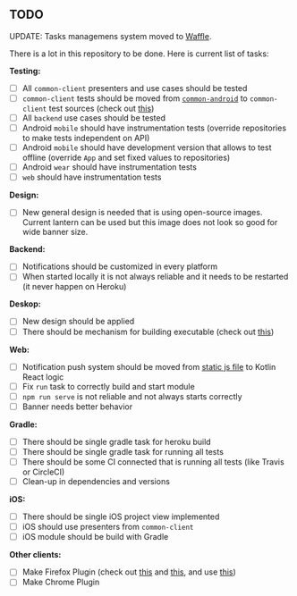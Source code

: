 ## TODO

UPDATE: Tasks managemens system moved to [Waffle](https://waffle.io/MarcinMoskala/KotlinAcademyApp/join).

There is a lot in this repository to be done. Here is current list of tasks:

**Testing:**

- [ ] All `common-client` presenters and use cases should be tested
- [ ] `common-client` tests should be moved from [`common-android`](https://github.com/MarcinMoskala/KotlinAcademyApp/tree/master/android/common/src/test/java/org/kotlinacademy) to `common-client` test sources (check out [this](https://www.youtube.com/watch?v=ZbANCuZ_qqw&list=PLQ176FUIyIUY6UK1cgVsbdPYA3X5WLam5&index=6))
- [ ] All `backend` use cases should be tested
- [ ] Android `mobile` should have instrumentation tests (override repositories to make tests independent on API)
- [ ] Android `mobile` should have development version that allows to test offline (override `App` and set fixed values to repositories)
- [ ] Android `wear` should have instrumentation tests
- [ ] `web` should have instrumentation tests

**Design:**

- [ ] New general design is needed that is using open-source images. Current lantern can be used but this image does not look so good for wide banner size.

**Backend:**

- [ ] Notifications should be customized in every platform
- [ ] When started locally it is not always reliable and it needs to be restarted (it never happen on Heroku)

**Deskop:**

- [ ] New design should be applied
- [ ] There should be mechanism for building executable (check out [this](https://github.com/edvin/fxldemo-gradle))

**Web:**

- [ ] Notification push system should be moved from [static js file](https://github.com/MarcinMoskala/KotlinAcademyApp/blob/master/web/src/main/web/js/initFirebase.js) to Kotlin React logic
- [ ] Fix `run` task to correctly build and start module
- [ ] `npm run serve` is not reliable and not always starts correctly
- [ ] Banner needs better behavior

**Gradle:**

- [ ] There should be single gradle task for heroku build
- [ ] There should be single gradle task for running all tests
- [ ] There should be some CI connected that is running all tests (like Travis or CircleCI)
- [ ] Clean-up in dependencies and versions

**iOS:**

- [ ] There should be single iOS project view implemented
- [ ] iOS should use presenters from `common-client`
- [ ] iOS module should be build with Gradle

**Other clients:**

- [ ] Make Firefox Plugin (check out [this](https://medium.com/@Cypressious/your-first-firefox-web-extension-in-kotlin-348fc907915) and [this](https://medium.com/@Cypressious/your-second-firefox-extension-in-kotlin-bafd91d87c41), and use [this](https://github.com/cypressious/kotlin-webextensions-declarations))
- [ ] Make Chrome Plugin
